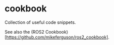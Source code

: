 # cookbook
Collection of useful code snippets.

See also the (ROS2 Cookbook)[https://github.com/mikeferguson/ros2_cookbook].
